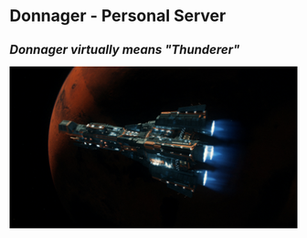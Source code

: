 # Donnager - Personal Server
## _Donnager virtually means "Thunderer"_

[![Donnager.jpg](media\Donnagermd.jpg)](https://expanse.fandom.com/wiki/Donnager)